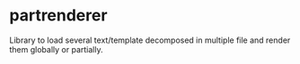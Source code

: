 # partrenderer
Library to load several text/template decomposed in multiple file and render them globally or partially.
